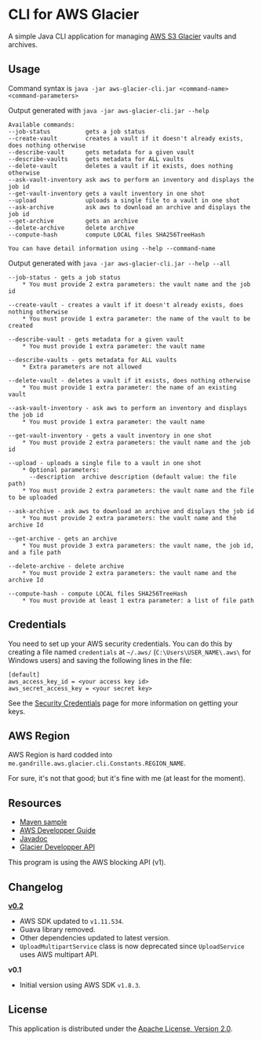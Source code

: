 # CLI for AWS Glacier 

A simple Java CLI application for managing [AWS S3 Glacier](https://aws.amazon.com/glacier/) vaults and archives. 


## Usage

Command syntax is `java -jar aws-glacier-cli.jar <command-name> <command-parameters>`

Output generated with `java -jar aws-glacier-cli.jar --help`

``` 
Available commands:
--job-status          gets a job status
--create-vault        creates a vault if it doesn't already exists, does nothing otherwise
--describe-vault      gets metadata for a given vault
--describe-vaults     gets metadata for ALL vaults
--delete-vault        deletes a vault if it exists, does nothing otherwise
--ask-vault-inventory ask aws to perform an inventory and displays the job id
--get-vault-inventory gets a vault inventory in one shot
--upload              uploads a single file to a vault in one shot
--ask-archive         ask aws to download an archive and displays the job id
--get-archive         gets an archive
--delete-archive      delete archive
--compute-hash        compute LOCAL files SHA256TreeHash

You can have detail information using --help --command-name

```

Output generated with `java -jar aws-glacier-cli.jar --help --all`

```
--job-status - gets a job status
    * You must provide 2 extra parameters: the vault name and the job id

--create-vault - creates a vault if it doesn't already exists, does nothing otherwise
    * You must provide 1 extra parameter: the name of the vault to be created

--describe-vault - gets metadata for a given vault
    * You must provide 1 extra parameter: the vault name

--describe-vaults - gets metadata for ALL vaults
    * Extra parameters are not allowed

--delete-vault - deletes a vault if it exists, does nothing otherwise
    * You must provide 1 extra parameter: the name of an existing vault

--ask-vault-inventory - ask aws to perform an inventory and displays the job id
    * You must provide 1 extra parameter: the vault name

--get-vault-inventory - gets a vault inventory in one shot
    * You must provide 2 extra parameters: the vault name and the job id

--upload - uploads a single file to a vault in one shot
    * Optional parameters:
      --description  archive description (default value: the file path)
    * You must provide 2 extra parameters: the vault name and the file to be uploaded

--ask-archive - ask aws to download an archive and displays the job id
    * You must provide 2 extra parameters: the vault name and the archive Id

--get-archive - gets an archive
    * You must provide 3 extra parameters: the vault name, the job id, and a file path

--delete-archive - delete archive
    * You must provide 2 extra parameters: the vault name and the archive Id

--compute-hash - compute LOCAL files SHA256TreeHash
    * You must provide at least 1 extra parameter: a list of file path
```


## Credentials

You need to set up your AWS security credentials.
You can do this by creating a file named `credentials` at `~/.aws/` 
(`C:\Users\USER_NAME\.aws\` for Windows users) and saving the following lines in the file:

    [default]
    aws_access_key_id = <your access key id>
    aws_secret_access_key = <your secret key>

See the [Security Credentials](http://aws.amazon.com/security-credentials) page
for more information on getting your keys.


## AWS Region

AWS Region is hard codded into `me.gandrille.aws.glacier.cli.Constants.REGION_NAME`.

For sure, it's not that good; but it's fine with me (at least for the moment).


## Resources

* [Maven sample](https://aws.amazon.com/fr/developers/getting-started/java/)
* [AWS Developper Guide](https://docs.aws.amazon.com/fr_fr/sdk-for-java/v1/developer-guide/welcome.html)
* [Javadoc](https://docs.aws.amazon.com/AWSJavaSDK/latest/javadoc/index.html)
* [Glacier Developper API](https://docs.aws.amazon.com/fr_fr/amazonglacier/latest/dev/introduction.html)

This program is using the AWS blocking API (v1).


## Changelog

**[v0.2](../../releases/tag/v0.2)**

* AWS SDK updated to `v1.11.534`.
* Guava library removed.
* Other dependencies updated to latest version. 
* `UploadMultipartService` class is now deprecated since `UploadService` uses AWS multipart API.


**v0.1**

* Initial version using AWS SDK `v1.8.3`.


## License

This application is distributed under the
[Apache License, Version 2.0](http://www.apache.org/licenses/LICENSE-2.0).
